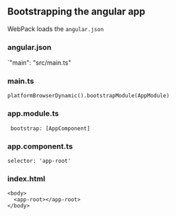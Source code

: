 ## Bootstrapping the angular app

WebPack loads the `angular.json`

### angular.json

`"main": "src/main.ts"

### main.ts

`platformBrowserDynamic().bootstrapModule(AppModule)`

### app.module.ts

` bootstrap: [AppComponent]`

### app.component.ts
`selector: 'app-root'`

### index.html

```
<body>
  <app-root></app-root>
</body>
```
